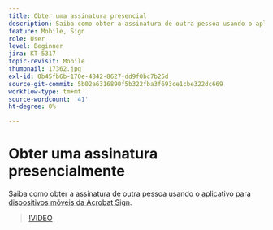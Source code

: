 ```yaml
---
title: Obter uma assinatura presencial
description: Saiba como obter a assinatura de outra pessoa usando o aplicativo Acrobat Sign para dispositivos móveis
feature: Mobile, Sign
role: User
level: Beginner
jira: KT-5317
topic-revisit: Mobile
thumbnail: 17362.jpg
exl-id: 0b45fb6b-170e-4842-8627-dd9f0bc7b25d
source-git-commit: 5b02a6316890f5b322fba3f693ce1cbe322dc669
workflow-type: tm+mt
source-wordcount: '41'
ht-degree: 0%

---
```


# Obter uma assinatura presencialmente

Saiba como obter a assinatura de outra pessoa usando o [aplicativo para dispositivos móveis da Acrobat Sign](https://experienceleague.adobe.com/docs/document-cloud-learn/sign-learning-hub/mobile/mobile-overview.html?lang=pt-BR).

>[!VIDEO](https://video.tv.adobe.com/v/3412564?quality=12&learn=on&hidetitle=true&captions=por_br)